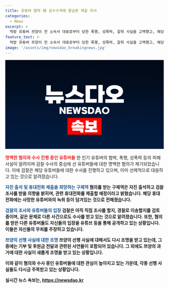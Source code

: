 ```yaml
---
title: 유튜버 협박 檢 압수수색에 황금폰 제출 의사
categories:
  - News
excerpt: >
  먹방 유튜버 쯔양이 전 소속사 대표로부터 당한 폭행, 성폭력, 갈취 사실을 고백했고, 해당 유튜버들에 대한 검찰 수사가 진행 중이다. 구제역은 휴대전화와 음성 녹취물을 자진 제출하고 검찰 출석을 선언했으며, 검찰은 이를 검토 중이다. 카라큘라도 쯔양에 대한 공모나 돈 요구는 없다고 주장하며, 과거 선행사실과 기부활동에 대한 언급도 눈에 띈다.기자 출처: 14일 동아일보
feature_text: >
  먹방 유튜버 쯔양이 전 소속사 대표로부터 당한 폭행, 성폭력, 갈취 사실을 고백했고, 해당 유튜버들에 대한 검찰 수사가 진행 중이다. 구제역은 휴대전화와 음성 녹취물을 자진 제출하고 검찰 출석을 선언했으며, 검찰은 이를 검토 중이다. 카라큘라도 쯔양에 대한 공모나 돈 요구는 없다고 주장하며, 과거 선행사실과 기부활동에 대한 언급도 눈에 띈다.기자 출처: 14일 동아일보
image: '/assets/img/newsdao_breakingnews.jpg'
---
```


<p><img src="/assets/img/newsdao_breakingnews.jpg" alt="flaretime 속보" /></p>

<p><b><span style="color: #ee2323;">명백한 혐의와 수사 진행 중인 유튜버들</span></b>
한 인기 유튜버의 협박, 폭행, 성폭력 등의 피해 사실이 알려지며 검찰 수사의 중심에 선 유튜버들에 대한 명백한 혐의가 제기되었습니다. 이에 검찰은 해당 유튜버들에 대한 수사를 진행하고 있으며, 이미 선제적으로 대응하고 있는 것으로 알려졌습니다.</p>

<p><b><span style="color: #1a5490;">자진 출석 및 휴대전화 제출을 희망하는 구제역</span><b>
혐의를 받는 구제역은 자진 출석하고 검찰 조사를 받을 의향을 밝히며, 관련 휴대전화를 제출할 예정이라고 밝혔습니다. 해당 휴대전화에는 사망한 유튜버와의 녹취 등이 담겨있는 것으로 전해졌습니다.</p>

<p><b><span style="color: #1a5490;">검찰의 조사와 유튜버들의 입장</span><b>
검찰은 아직 직접 조사를 할지, 경찰로 이송할지를 검토 중이며, 같은 문제로 다른 사건으로도 수사를 받고 있는 것으로 알려졌습니다. 또한, 혐의를 받은 다른 유튜버들도 자신들의 입장을 유튜브 등을 통해 공개하고 있는 상황입니다. 이들은 자신들의 무죄를 주장하고 있습니다.</p>

<p><b><span style="color: #1a5490;">쯔양의 선행 사실에 대한 조명</span><b>
쯔양의 선행 사실에 대해서도 다시 조명을 받고 있는데, 그중에는 기부 및 후원금 전달과 관련된 사연들이 포함되어 있습니다. 그 외에도 쯔양의 과거에 대한 사실이 새롭게 조명을 받고 있는 상황입니다.</p>

<p>이와 같이 혐의와 수사 중인 유튜버들에 대한 관심이 높아지고 있는 가운데, 각종 선행 사실들도 다시금 주목받고 있는 상황입니다.</p>
실시간 뉴스 속보는, <a href="https://newsdao.kr" rel="dofollow">https://newsdao.kr</a>


